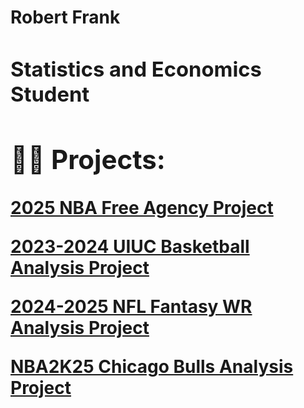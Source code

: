 <h1>Robert Frank <br/><a <h1>
<h3> Statistics and Economics Student</h3>

<h2>👨‍💻 Projects:</h2>

[2025 NBA Free Agency Project](https://github.com/robertfrank1007/2025_NBA_Free_Agency_Project.git)

[2023-2024 UIUC Basketball Analysis Project](https://github.com/robertfrank1007/Illinois-Baketball-Project)

[2024-2025 NFL Fantasy WR Analysis Project](https://github.com/robertfrank1007/NFL-Fantasy-Wide-Receiver-Analysis-Project)

[NBA2K25 Chicago Bulls Analysis Project](https://github.com/robertfrank1007/2024-2025_Chicago_Bulls_Lineup_Analysis_Project)
